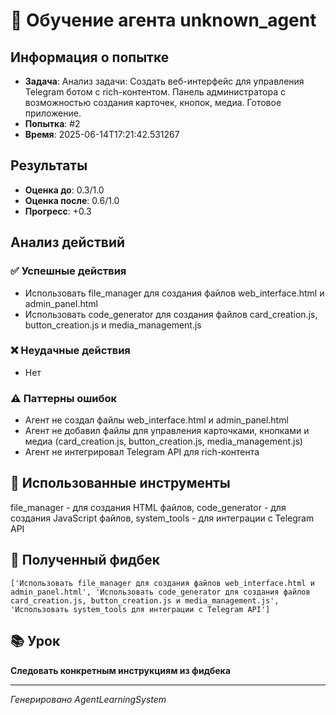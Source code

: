 # 🧠 Обучение агента unknown_agent

## Информация о попытке
- **Задача**: Анализ задачи: Создать веб-интерфейс для управления Telegram ботом с rich-контентом. Панель администратора с возможностью создания карточек, кнопок, медиа. Готовое приложение.
- **Попытка**: #2
- **Время**: 2025-06-14T17:21:42.531267

## Результаты
- **Оценка до**: 0.3/1.0
- **Оценка после**: 0.6/1.0
- **Прогресс**: +0.3

## Анализ действий

### ✅ Успешные действия
- Использовать file_manager для создания файлов web_interface.html и admin_panel.html
- Использовать code_generator для создания файлов card_creation.js, button_creation.js и media_management.js

### ❌ Неудачные действия
- Нет

### ⚠️ Паттерны ошибок
- Агент не создал файлы web_interface.html и admin_panel.html
- Агент не добавил файлы для управления карточками, кнопками и медиа (card_creation.js, button_creation.js, media_management.js)
- Агент не интегрировал Telegram API для rich-контента

## 🔧 Использованные инструменты
file_manager - для создания HTML файлов, code_generator - для создания JavaScript файлов, system_tools - для интеграции с Telegram API

## 📝 Полученный фидбек
```
['Использовать file_manager для создания файлов web_interface.html и admin_panel.html', 'Использовать code_generator для создания файлов card_creation.js, button_creation.js и media_management.js', 'Использовать system_tools для интеграции с Telegram API']
```

## 📚 Урок
**Следовать конкретным инструкциям из фидбека**

---
*Генерировано AgentLearningSystem*
